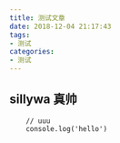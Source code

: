 ```yaml
---
title: 测试文章
date: 2018-12-04 21:17:43
tags: 
- 测试
categories: 
- 测试
---
```

## sillywa 真帅
```
    // uuu
    console.log('hello')
```